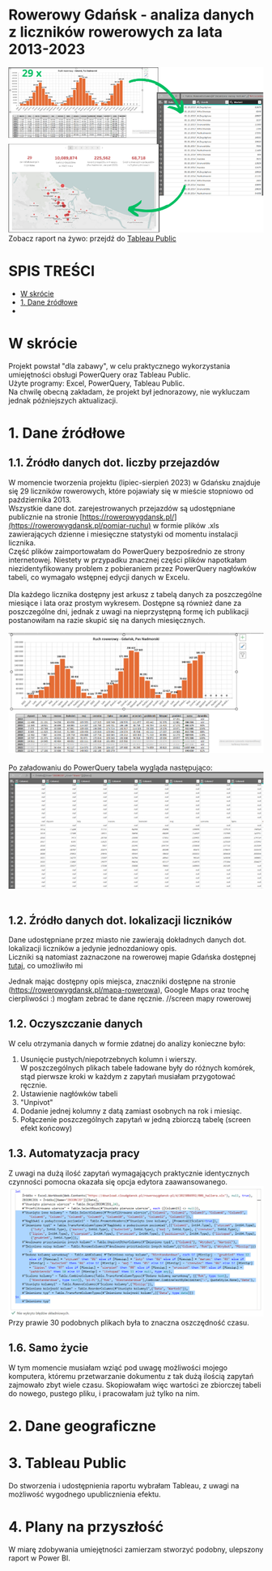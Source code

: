 # Rowerowy Gdańsk - analiza danych z liczników rowerowych za lata 2013-2023

![grafika wstępna](Screenshots/RG_GitHub_logo.png)
<br>
Zobacz raport na żywo: przejdź do [Tableau Public](https://public.tableau.com/app/profile/justyna5640/viz/RowerowyGdask2013-2023/RowerowyGdansk)
<br>
# SPIS TREŚCI
* [W skrócie](#wskrocie)
* [1. Dane źródłowe](#1.Daneźródłowe)
* 
  
# W skrócie
Projekt powstał "dla zabawy", w celu praktycznego wykorzystania umiejętności obsługi PowerQuery oraz Tableau Public.<br>
Użyte programy: Excel, PowerQuery, Tableau Public.<br>
Na chwilę obecną zakładam, że projekt był jednorazowy, nie wykluczam jednak późniejszych aktualizacji.

# 1. Dane źródłowe
## 1.1. Źródło danych dot. liczby przejazdów
W momencie tworzenia projektu (lipiec-sierpień 2023) w Gdańsku znajduje się 29 liczników rowerowych, które pojawiały się w mieście stopniowo od października 2013.<br>
Wszystkie dane dot. zarejestrowanych przejazdów są udostępniane publicznie na stronie [https://rowerowygdansk.pl/](https://rowerowygdansk.pl/pomiar-ruchu) w formie plików .xls zawierających dzienne i miesięczne statystyki od momentu instalacji licznika.
<br>
Część plików zaimportowałam do PowerQuery bezpośrednio ze strony internetowej. Niestety w przypadku znacznej części plików napotkałam niezidentyfikowany problem z pobieraniem przez PowerQuery nagłówków tabeli, co wymagało wstępnej edycji danych w Excelu. 
<br><br>
Dla każdego licznika dostępny jest arkusz z tabelą danych za poszczególne miesiące i lata oraz prostym wykresem.
Dostępne są również dane za poszczególne dni, jednak z uwagi na nieprzystępną formę ich publikacji postanowiłam na razie skupić się na danych miesięcznych.
<br><br>
![Widok w Excelu](Screenshots/RG01_Excel.png)
<br><br>
Po załadowaniu do PowerQuery tabela wygląda następująco:<br>
![Widok w PowerQuery](Screenshots/RG02_PQ.png)
<br><br>

## 1.2. Źródło danych dot. lokalizacji liczników
Dane udostępniane przez miasto nie zawierają dokładnych danych dot. lokalizacji liczników a jedynie jednozdaniowy opis.<br>
Liczniki są natomiast zaznaczone na rowerowej mapie Gdańska dostępnej [tutaj](https://rowerowygdansk.pl/mapa-rowerowa), co umożliwiło mi 



Jednak mając dostępny opis miejsca, znaczniki dostępne na stronie (https://rowerowygdansk.pl/mapa-rowerowa), Google Maps oraz trochę cierpliwości :) mogłam zebrać te dane ręcznie. 
//screen mapy rowerowej


## 1.2. Oczyszczanie danych
W celu otrzymania danych w formie zdatnej do analizy konieczne było:
1) Usunięcie pustych/niepotrzebnych kolumn i wierszy.<br> W poszczególnych plikach tabele ładowane były do różnych komórek, stąd pierwsze kroki w każdym z zapytań musiałam przygotować ręcznie.
2) Ustawienie nagłówków tabeli
3) "Unpivot"
4) Dodanie jednej kolumny z datą zamiast osobnych na rok i miesiąc.
5) Połączenie poszczególnych zapytań w jedną zbiorczą tabelę (screen efekt końcowy)

## 1.3. Automatyzacja pracy
Z uwagi na dużą ilość zapytań wymagających praktycznie identycznych czynności pomocna okazała się opcja edytora zaawansowanego.<br>
![alt text](Screenshots/RG03_advanced.png)
Przy prawie 30 podobnych plikach była to znaczna oszczędność czasu.

## 1.6. Samo życie
W tym momencie musiałam wziąć pod uwagę możliwości mojego komputera, któremu przetwarzanie dokumentu z tak dużą ilością zapytań zajmowało zbyt wiele czasu. Skopiowałam więc wartości ze zbiorczej tabeli do nowego, pustego pliku, i pracowałam już tylko na nim.

# 2. Dane geograficzne


# 3. Tableau Public
Do stworzenia i udostępnienia raportu wybrałam Tableau, z uwagi na możliwość wygodnego upublicznienia efektu.

# 4. Plany na przyszłość
W miarę zdobywania umiejętności zamierzam stworzyć podobny, ulepszony raport w Power BI.
